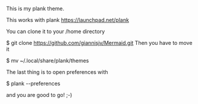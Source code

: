 This is my plank theme.<p>
This works with plank https://launchpad.net/plank <p>
You can clone it to your /home directory <p>
  $ git clone https://github.com/giannisjv/Mermaid.git
Then you have to move it <p> $ mv ~/.local/share/plank/themes <p>
  The last thing is to open preferences with <p>
  $ plank --preferences 
  <p> and you are good to go! ;-)
